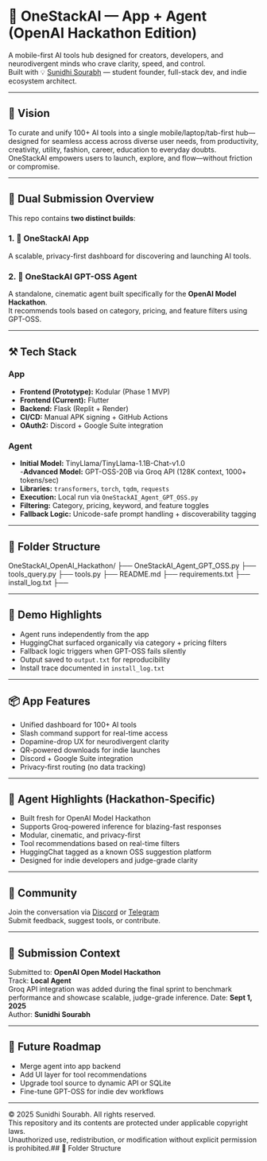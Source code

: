 # 🧠 OneStackAI — App + Agent (OpenAI Hackathon Edition)

A mobile-first AI tools hub designed for creators, developers, and neurodivergent minds who crave clarity, speed, and control.  
Built with 💡 [Sunidhi Sourabh](https://devpost.com/sunidhisourabh) — student founder, full-stack dev, and indie ecosystem architect.

---

## 🚀 Vision

To curate and unify 100+ AI tools into a single mobile/laptop/tab-first hub—designed for seamless access across diverse user needs, from productivity, creativity, utility, fashion, career, education to everyday doubts.  
OneStackAI empowers users to launch, explore, and flow—without friction or compromise.

---

## 🧩 Dual Submission Overview

This repo contains **two distinct builds**:

### 1. 🧠 OneStackAI App  
A scalable, privacy-first dashboard for discovering and launching AI tools.

### 2. 🤖 OneStackAI GPT-OSS Agent  
A standalone, cinematic agent built specifically for the **OpenAI Model Hackathon**.  
It recommends tools based on category, pricing, and feature filters using GPT-OSS.

---

## ⚒️ Tech Stack

### App
- **Frontend (Prototype):** Kodular (Phase 1 MVP)  
- **Frontend (Current):** Flutter  
- **Backend:** Flask (Replit + Render)  
- **CI/CD:** Manual APK signing + GitHub Actions  
- **OAuth2:** Discord + Google Suite integration

### Agent
- **Initial Model:** TinyLlama/TinyLlama-1.1B-Chat-v1.0  
-**Advanced Model:** GPT-OSS-20B via Groq API (128K context, 1000+ tokens/sec)
- **Libraries:** `transformers`, `torch`, `tqdm`, `requests`  
- **Execution:** Local run via `OneStackAI_Agent_GPT_OSS.py`  
- **Filtering:** Category, pricing, keyword, and feature toggles  
- **Fallback Logic:** Unicode-safe prompt handling + discoverability tagging

---

## 📁 Folder Structure
OneStackAI_OpenAI_Hackathon/ ├── OneStackAI_Agent_GPT_OSS.py ├── tools_query.py ├── tools.py ├── README.md ├── requirements.txt ├── install_log.txt ├──


---

## 🎥 Demo Highlights

- Agent runs independently from the app  
- HuggingChat surfaced organically via category + pricing filters  
- Fallback logic triggers when GPT-OSS fails silently  
- Output saved to `output.txt` for reproducibility  
- Install trace documented in `install_log.txt`

---

## 📦 App Features

- Unified dashboard for 100+ AI tools  
- Slash command support for real-time access  
- Dopamine-drop UX for neurodivergent clarity  
- QR-powered downloads for indie launches  
- Discord + Google Suite integration  
- Privacy-first routing (no data tracking)

---

## 🧠 Agent Highlights (Hackathon-Specific)

- Built fresh for OpenAI Model Hackathon
- Supports Groq-powered inference for blazing-fast responses
- Modular, cinematic, and privacy-first  
- Tool recommendations based on real-time filters  
- HuggingChat tagged as a known OSS suggestion platform  
- Designed for indie developers and judge-grade clarity

---

## 💬 Community

Join the conversation via [Discord](https://discord.gg/KBstZbht) or [Telegram](https://t.me/OneStackAI)  
Submit feedback, suggest tools, or contribute.

---

## 🧠 Submission Context

Submitted to: **OpenAI Open Model Hackathon**  
Track: **Local Agent**  
Groq API integration was added during the final sprint to benchmark performance and showcase scalable, judge-grade inference.
Date: **Sept 1, 2025**  
Author: **Sunidhi Sourabh**  

---

## 🔮 Future Roadmap

- Merge agent into app backend  
- Add UI layer for tool recommendations  
- Upgrade tool source to dynamic API or SQLite  
- Fine-tune GPT-OSS for indie dev workflows

---

© 2025 Sunidhi Sourabh. All rights reserved.  
This repository and its contents are protected under applicable copyright laws.  
Unauthorized use, redistribution, or modification without explicit permission is prohibited.## 📁 Folder Structure

